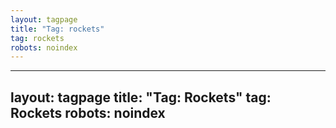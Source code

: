 ```yaml
---
layout: tagpage
title: "Tag: rockets"
tag: rockets
robots: noindex
---
```

---
layout: tagpage
title: "Tag: Rockets"
tag: Rockets
robots: noindex
---
